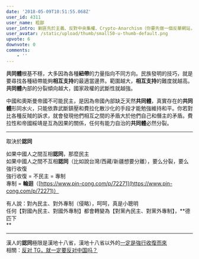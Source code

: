 ```yaml
---
date: '2018-05-09T10:51:55.068Z'
user_id: 4311
user_name: 粗鄙
user_intro: 剿匪先於主義、反對中央集權、Crypto-Anarchism（你要先做一個反華網站，然後再把它賣給共產黨）
user_avatar: /static/upload/thumb/small50-u-thumb-default.png
upvote: 6
downvote: 0
comments:
    - ''
---
```


**共同體**根基不穩，大多因為各種**紐帶**的力量指向不同方向。民族發明的技巧，就是要尋找各種紐帶能夠**相互支持**的最適當邊界。範圍越大，**相互支持**的難度就越高。**共同體**內部的分裂傾向越大，國家政權的武斷性就越強。

中國和奧斯曼帝國不可能民主，是因為帝國內部缺乏天然**共同體**，真實存在的**共同體**形同水火，只能依靠武斷鎮壓和費拉化散沙化的手段才能勉強維持和平。你若對比各種反賊的訴求，就會發現他們相互之間的矛盾大於他們自己和僭主的矛盾。費拉性和帝國綏靖是互為因果的關係，任何有能力自治的**共同體**必然分裂。

---

取決於**認同**  

如果中國人之間互相**認同**，那麼民主  
如果中國人之間不互相**認同**（比如說台灣/西藏/新疆想要分離），要么分裂，要么強行收復  
強行收復 = 不民主 = 專制  
專制 = **輪迴**（[https://www.pin-cong.com/p/72271](https://www.pin-cong.com/p/72271)）  

有人說：對內民主、對外專制（侵略），呵呵，真是小聰明  
任何【對國內民主、對國外專制】都會轉變為【對黨內民主、對黨外專制】，**德匹下  
**

---

漢人的**認同**極限是漢地十八省，漢地十八省以外的[一定是](https://www.pin-cong.com/p/76015)[強行收復](https://www.pin-cong.com/p/76015)[而來](https://www.pin-cong.com/p/76015)  
相關：[反对 TG，就一定要反对中国吗？](https://www.pin-cong.com/p/63140/?s=75914)
